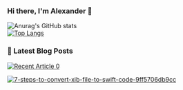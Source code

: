 ### Hi there, I'm Alexander 👋
![Anurag's GitHub stats](https://github-readme-stats.vercel.app/api?username=tambanco&show_icons=true)<br>
[![Top Langs](https://github-readme-stats.vercel.app/api/top-langs/?username=tambanco&layout=compact)](https://github.com/anuraghazra/github-readme-stats)
### 📖 Latest Blog Posts
  
  <a target="_blank" href="https://github-readme-medium-recent-article.vercel.app/medium/@tambanco80/1"><img src="https://github-readme-medium-recent-article.vercel.app/medium/@tambanco80/1" alt="Recent Article 0"> 
  
  <a target="_blank" href="https://github-readme-medium-recent-article.vercel.app/medium/@tambanco80/2"><img src="https://github-readme-medium-recent-article.vercel.app/medium/@tambanco80/2" alt="7-steps-to-convert-xib-file-to-swift-code-9ff5706db9cc"> 

